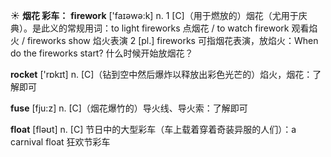 ☀ <span class="category">**烟花 彩车：**</span>
<span class="vocabulary">**firework**</span> ['faɪəwə:k] 
<span class="definition">n. 1 [C]（用于燃放的）烟花（尤用于庆典）。是此义的常规用词：</span>to light fireworks 点烟花 / to watch firework 观看焰火 / fireworks show 焰火表演 <span class="definition">2 [pl.] fireworks 可指烟花表演，放焰火：</span>When do the fireworks start? 什么时候开始放烟花？

<span class="vocabulary">**rocket**</span> ['rɒkɪt] 
<span class="definition">n. [C]（钻到空中然后爆炸以释放出彩色光芒的）焰火，烟花：</span>了解即可
           
<span class="vocabulary">**fuse**</span> [fju:z]
<span class="definition">n. [C]（烟花爆竹的）导火线、导火索：</span>了解即可

<span class="vocabulary">**float**</span> [fləʊt] 
<span class="definition">n. [C] 节日中的大型彩车（车上载着穿着奇装异服的人们）：</span>a carnival float 狂欢节彩车
